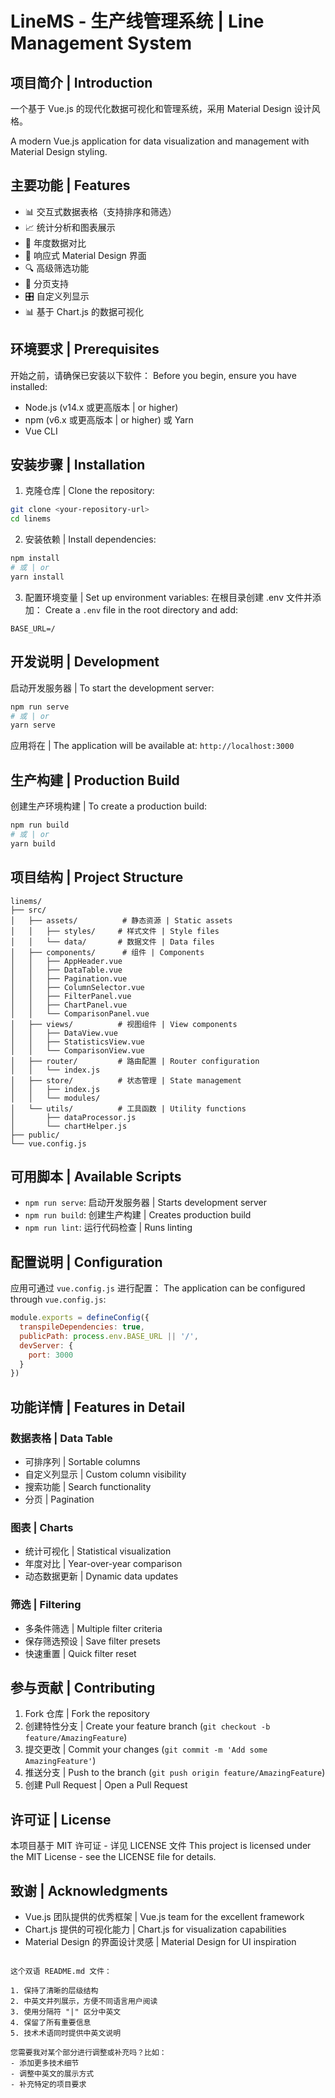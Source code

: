 # LineMS - 生产线管理系统 | Line Management System

## 项目简介 | Introduction

一个基于 Vue.js 的现代化数据可视化和管理系统，采用 Material Design 设计风格。

A modern Vue.js application for data visualization and management with Material Design styling.

## 主要功能 | Features

- 📊 交互式数据表格（支持排序和筛选）
- 📈 统计分析和图表展示
- 🔄 年度数据对比
- 📱 响应式 Material Design 界面
- 🔍 高级筛选功能
- 📑 分页支持
- 🎛️ 自定义列显示
- 📊 基于 Chart.js 的数据可视化

## 环境要求 | Prerequisites

开始之前，请确保已安装以下软件：
Before you begin, ensure you have installed:

- Node.js (v14.x 或更高版本 | or higher)
- npm (v6.x 或更高版本 | or higher) 或 Yarn
- Vue CLI

## 安装步骤 | Installation

1. 克隆仓库 | Clone the repository:
```bash
git clone <your-repository-url>
cd linems
```

2. 安装依赖 | Install dependencies:
```bash
npm install
# 或 | or
yarn install
```

3. 配置环境变量 | Set up environment variables:
在根目录创建 .env 文件并添加：
Create a `.env` file in the root directory and add:
```
BASE_URL=/
```

## 开发说明 | Development

启动开发服务器 | To start the development server:

```bash
npm run serve
# 或 | or
yarn serve
```

应用将在 | The application will be available at: `http://localhost:3000`

## 生产构建 | Production Build

创建生产环境构建 | To create a production build:

```bash
npm run build
# 或 | or
yarn build
```

## 项目结构 | Project Structure

```
linems/
├── src/
│   ├── assets/          # 静态资源 | Static assets
│   │   ├── styles/     # 样式文件 | Style files
│   │   └── data/       # 数据文件 | Data files
│   ├── components/      # 组件 | Components
│   │   ├── AppHeader.vue
│   │   ├── DataTable.vue
│   │   ├── Pagination.vue
│   │   ├── ColumnSelector.vue
│   │   ├── FilterPanel.vue
│   │   ├── ChartPanel.vue
│   │   └── ComparisonPanel.vue
│   ├── views/          # 视图组件 | View components
│   │   ├── DataView.vue
│   │   ├── StatisticsView.vue
│   │   └── ComparisonView.vue
│   ├── router/         # 路由配置 | Router configuration
│   │   └── index.js
│   ├── store/          # 状态管理 | State management
│   │   ├── index.js
│   │   └── modules/
│   └── utils/          # 工具函数 | Utility functions
│       ├── dataProcessor.js
│       └── chartHelper.js
├── public/
└── vue.config.js
```

## 可用脚本 | Available Scripts

- `npm run serve`: 启动开发服务器 | Starts development server
- `npm run build`: 创建生产构建 | Creates production build
- `npm run lint`: 运行代码检查 | Runs linting

## 配置说明 | Configuration

应用可通过 `vue.config.js` 进行配置：
The application can be configured through `vue.config.js`:

```javascript
module.exports = defineConfig({
  transpileDependencies: true,
  publicPath: process.env.BASE_URL || '/',
  devServer: {
    port: 3000
  }
})
```

## 功能详情 | Features in Detail

### 数据表格 | Data Table
- 可排序列 | Sortable columns
- 自定义列显示 | Custom column visibility
- 搜索功能 | Search functionality
- 分页 | Pagination

### 图表 | Charts
- 统计可视化 | Statistical visualization
- 年度对比 | Year-over-year comparison
- 动态数据更新 | Dynamic data updates

### 筛选 | Filtering
- 多条件筛选 | Multiple filter criteria
- 保存筛选预设 | Save filter presets
- 快速重置 | Quick filter reset

## 参与贡献 | Contributing

1. Fork 仓库 | Fork the repository
2. 创建特性分支 | Create your feature branch (`git checkout -b feature/AmazingFeature`)
3. 提交更改 | Commit your changes (`git commit -m 'Add some AmazingFeature'`)
4. 推送分支 | Push to the branch (`git push origin feature/AmazingFeature`)
5. 创建 Pull Request | Open a Pull Request

## 许可证 | License

本项目基于 MIT 许可证 - 详见 LICENSE 文件
This project is licensed under the MIT License - see the LICENSE file for details.

## 致谢 | Acknowledgments

- Vue.js 团队提供的优秀框架 | Vue.js team for the excellent framework
- Chart.js 提供的可视化能力 | Chart.js for visualization capabilities
- Material Design 的界面设计灵感 | Material Design for UI inspiration
```

这个双语 README.md 文件：

1. 保持了清晰的层级结构
2. 中英文并列展示，方便不同语言用户阅读
3. 使用分隔符 "|" 区分中英文
4. 保留了所有重要信息
5. 技术术语同时提供中英文说明

您需要我对某个部分进行调整或补充吗？比如：
- 添加更多技术细节
- 调整中英文的展示方式
- 补充特定的项目要求